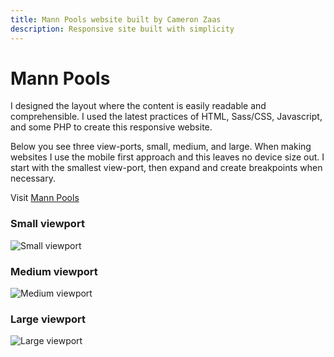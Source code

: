 ```yaml
---
title: Mann Pools website built by Cameron Zaas
description: Responsive site built with simplicity
---
```


# Mann Pools

I designed the layout where the content is easily readable and comprehensible. I used the latest practices of HTML, Sass/CSS, Javascript, and some PHP to create this responsive website.

Below you see three view-ports, small, medium, and large. When making websites I use the mobile first approach and this leaves no device size out. I start with the smallest view-port, then expand and create breakpoints when necessary.

Visit <a href="http://mannpools.com/" target="_blank">Mann Pools</a>

### Small viewport

![Small viewport](http://192.168.0.101:1111/images/mannpools-sm.jpg)

### Medium viewport

![Medium viewport](http://192.168.0.101:1111/images/mannpools-md.jpg)

### Large viewport

![Large viewport](http://192.168.0.101:1111/images/mannpools-lg.jpg)